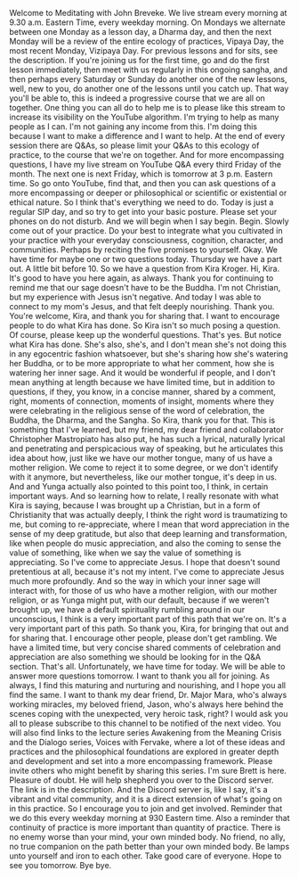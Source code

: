  Welcome to Meditating with John Breveke. We live stream every morning at 9.30 a.m. Eastern Time, every weekday morning. On Mondays we alternate between one Monday as a lesson day, a Dharma day, and then the next Monday will be a review of the entire ecology of practices, Vipaya Day, the most recent Monday, Vizipaya Day. For previous lessons and for sits, see the description. If you're joining us for the first time, go and do the first lesson immediately, then meet with us regularly in this ongoing sangha, and then perhaps every Saturday or Sunday do another one of the new lessons, well, new to you, do another one of the lessons until you catch up. That way you'll be able to, this is indeed a progressive course that we are all on together. One thing you can all do to help me is to please like this stream to increase its visibility on the YouTube algorithm. I'm trying to help as many people as I can. I'm not gaining any income from this. I'm doing this because I want to make a difference and I want to help. At the end of every session there are Q&As, so please limit your Q&As to this ecology of practice, to the course that we're on together. And for more encompassing questions, I have my live stream on YouTube Q&A every third Friday of the month. The next one is next Friday, which is tomorrow at 3 p.m. Eastern time. So go onto YouTube, find that, and then you can ask questions of a more encompassing or deeper or philosophical or scientific or existential or ethical nature. So I think that's everything we need to do. Today is just a regular SIP day, and so try to get into your basic posture. Please set your phones on do not disturb. And we will begin when I say begin. Begin. Slowly come out of your practice. Do your best to integrate what you cultivated in your practice with your everyday consciousness, cognition, character, and communities. Perhaps by reciting the five promises to yourself. Okay. We have time for maybe one or two questions today. Thursday we have a part out. A little bit before 10. So we have a question from Kira Kroger. Hi, Kira. It's good to have you here again, as always. Thank you for continuing to remind me that our sage doesn't have to be the Buddha. I'm not Christian, but my experience with Jesus isn't negative. And today I was able to connect to my mom's Jesus, and that felt deeply nourishing. Thank you. You're welcome, Kira, and thank you for sharing that. I want to encourage people to do what Kira has done. So Kira isn't so much posing a question. Of course, please keep up the wonderful questions. That's yes. But notice what Kira has done. She's also, she's, and I don't mean she's not doing this in any egocentric fashion whatsoever, but she's sharing how she's watering her Buddha, or to be more appropriate to what her comment, how she is watering her inner sage. And it would be wonderful if people, and I don't mean anything at length because we have limited time, but in addition to questions, if they, you know, in a concise manner, shared by a comment, right, moments of connection, moments of insight, moments where they were celebrating in the religious sense of the word of celebration, the Buddha, the Dharma, and the Sangha. So Kira, thank you for that. This is something that I've learned, but my friend, my dear friend and collaborator Christopher Mastropiato has also put, he has such a lyrical, naturally lyrical and penetrating and perspicacious way of speaking, but he articulates this idea about how, just like we have our mother tongue, many of us have a mother religion. We come to reject it to some degree, or we don't identify with it anymore, but nevertheless, like our mother tongue, it's deep in us. And and Yunga actually also pointed to this point too, I think, in certain important ways. And so learning how to relate, I really resonate with what Kira is saying, because I was brought up a Christian, but in a form of Christianity that was actually deeply, I think the right word is traumatizing to me, but coming to re-appreciate, where I mean that word appreciation in the sense of my deep gratitude, but also that deep learning and transformation, like when people do music appreciation, and also the coming to sense the value of something, like when we say the value of something is appreciating. So I've come to appreciate Jesus. I hope that doesn't sound pretentious at all, because it's not my intent. I've come to appreciate Jesus much more profoundly. And so the way in which your inner sage will interact with, for those of us who have a mother religion, with our mother religion, or as Yunga might put, with our default, because if we weren't brought up, we have a default spirituality rumbling around in our unconscious, I think is a very important part of this path that we're on. It's a very important part of this path. So thank you, Kira, for bringing that out and for sharing that. I encourage other people, please don't get rambling. We have a limited time, but very concise shared comments of celebration and appreciation are also something we should be looking for in the Q&A section. That's all. Unfortunately, we have time for today. We will be able to answer more questions tomorrow. I want to thank you all for joining. As always, I find this maturing and nurturing and nourishing, and I hope you all find the same. I want to thank my dear friend, Dr. Major Mara, who's always working miracles, my beloved friend, Jason, who's always here behind the scenes coping with the unexpected, very heroic task, right? I would ask you all to please subscribe to this channel to be notified of the next video. You will also find links to the lecture series Awakening from the Meaning Crisis and the Dialogo series, Voices with Fervake, where a lot of these ideas and practices and the philosophical foundations are explored in greater depth and development and set into a more encompassing framework. Please invite others who might benefit by sharing this series. I'm sure Brett is here. Pleasure of doubt. He will help shepherd you over to the Discord server. The link is in the description. And the Discord server is, like I say, it's a vibrant and vital community, and it is a direct extension of what's going on in this practice. So I encourage you to join and get involved. Reminder that we do this every weekday morning at 930 Eastern time. Also a reminder that continuity of practice is more important than quantity of practice. There is no enemy worse than your mind, your own minded body. No friend, no ally, no true companion on the path better than your own minded body. Be lamps unto yourself and iron to each other. Take good care of everyone. Hope to see you tomorrow. Bye bye.